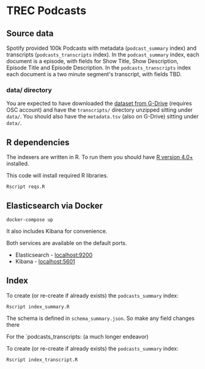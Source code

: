 # TREC Podcasts

## Source data

Spotify provided 100k Podcasts with metadata (`podcast_summary` index) and transcripts (`podcasts_transcripts` index). In the `podcast_summary` index, each document is a episode, with fields for Show Title, Show Description, Episode Title and Episode Description. In the `podcasts_transcripts` index each document is a two minute segment's transcript, with fields TBD.


### data/ directory

You are expected to have downloaded the [dataset from G-Drive](https://drive.google.com/drive/u/0/folders/1P6COi4AL3aBgNOrjj80FP4V8m_F-5sk0) (requires OSC account) and have the `transcripts/` directory unzipped sitting under `data/`. You should also have the `metadata.tsv` (also on G-Drive) sitting under `data/`.

## R dependencies

The indexers are written in R. To run them you should have [R version 4.0+](https://www.r-project.org/) installed.

This code will install required R libraries.

```
Rscript reqs.R
```

## Elasticsearch via Docker

```
docker-compose up
```

It also includes Kibana for convenience. 



Both services are available on the default ports.

* Elasticsearch - [localhost:9200](http://localhost:9200)
* Kibana - [localhost:5601](http://localhost:5601)


## Index

To create (or re-create if already exists) the `podcasts_summary` index: 

```
Rscript index_summary.R
```

The schema is defined in `schema_summary.json`. So make any field changes there

For the `podcasts_transcripts: (a much longer endeavor)

To create (or re-create if already exists) the `podcasts_summary` index: 

```
Rscript index_transcript.R
```

